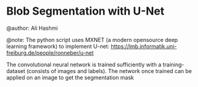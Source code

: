 # Blob Segmentation with U-Net

@author: Ali Hashmi

@note: The python script uses MXNET (a modern opensource deep learning framework) to implement U-net: https://lmb.informatik.uni-freiburg.de/people/ronneber/u-net

The convolutional neural network is trained sufficiently with a training-dataset (consists of images and labels). The network once trained can be applied on an image to get the segmentation mask



